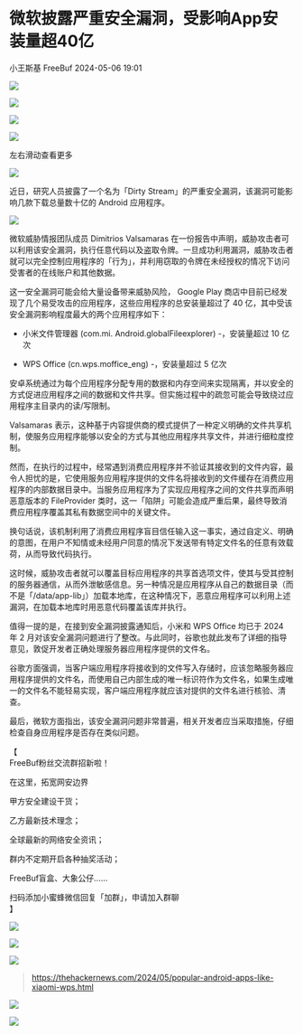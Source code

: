 #  微软披露严重安全漏洞，受影响App安装量超40亿   
小王斯基  FreeBuf   2024-05-06 19:01  
  
![](https://mmbiz.qpic.cn/mmbiz_gif/qq5rfBadR38jUokdlWSNlAjmEsO1rzv3srXShFRuTKBGDwkj4gvYy34iajd6zQiaKl77Wsy9mjC0xBCRg0YgDIWg/640?wx_fmt=gif "")  
  
  
![](https://mmbiz.qpic.cn/mmbiz_jpg/qq5rfBadR38CjpE7SgibY8ZVMThOhz1b00HIZUhGXhgLG77KGXkeb2ibaNxXJMBDEz2vIGY2YK954mPNDcicNKCMw/640?wx_fmt=jpeg&from=appmsg "")  
  
![](https://mmbiz.qpic.cn/mmbiz_jpg/qq5rfBadR38CjpE7SgibY8ZVMThOhz1b0ycLYBiaw8ibq9jmtbib8JhFJnj7ludraCLcf0nVAKm2crzl5uicBLA2TYQ/640?wx_fmt=jpeg&from=appmsg "")  
  
![](https://mmbiz.qpic.cn/mmbiz_svg/0pygn8iaZdEfON2XFbCe9JUxstKWezpdrYK4Moo0lczKksvlRgbrY6zrzH27UrLDBjFmZYh7owb6MFQPoa1sV57MGib2HJqEbY/640?wx_fmt=svg&from=appmsg "")  
  
左右滑动查看更多  
  
![](https://mmbiz.qpic.cn/mmbiz_svg/0pygn8iaZdEfON2XFbCe9JUxstKWezpdrYK4Moo0lczKksvlRgbrY6zrzH27UrLDBjFmZYh7owb6MFQPoa1sV57MGib2HJqEbY/640?wx_fmt=svg&from=appmsg "")  
  
  
  
  
近日，研究人员披露了一个名为「Dirty Stream」的严重安全漏洞，该漏洞可能影响几款下载总量数十亿的 Android 应用程序。  
  
  
![](https://mmbiz.qpic.cn/mmbiz_jpg/qq5rfBadR38CjpE7SgibY8ZVMThOhz1b0eLosdrGXM4wd9VCUASYrVAhr1P7KjZw2bBDBekpUYMvmJML72TYcvw/640?wx_fmt=jpeg&from=appmsg "")  
  
  
微软威胁情报团队成员 Dimitrios Valsamaras 在一份报告中声明，威胁攻击者可以利用该安全漏洞，执行任意代码以及盗取令牌。一旦成功利用漏洞，威胁攻击者就可以完全控制应用程序的「行为」，并利用窃取的令牌在未经授权的情况下访问受害者的在线账户和其他数据。  
  
  
这一安全漏洞可能会给大量设备带来威胁风险， Google Play 商店中目前已经发现了几个易受攻击的应用程序，这些应用程序的总安装量超过了 40 亿，其中受该安全漏洞影响程度最大的两个应用程序如下：  
  
- 小米文件管理器 (com.mi. Android.globalFileexplorer) -，安装量超过 10 亿次  
  
- WPS Office (cn.wps.moffice_eng) -，安装量超过 5 亿次  
  
安卓系统通过为每个应用程序分配专用的数据和内存空间来实现隔离，并以安全的方式促进应用程序之间的数据和文件共享。但实施过程中的疏忽可能会导致绕过应用程序主目录内的读/写限制。  
  
  
Valsamaras 表示，这种基于内容提供商的模式提供了一种定义明确的文件共享机制，使服务应用程序能够以安全的方式与其他应用程序共享文件，并进行细粒度控制。  
  
  
然而，在执行的过程中，经常遇到消费应用程序并不验证其接收到的文件内容，最令人担忧的是，它使用服务应用程序提供的文件名将接收到的文件缓存在消费应用程序的内部数据目录中。当服务应用程序为了实现应用程序之间的文件共享而声明恶意版本的 FileProvider 类时，这一「陷阱」可能会造成严重后果，最终导致消费应用程序覆盖其私有数据空间中的关键文件。  
  
  
换句话说，该机制利用了消费应用程序盲目信任输入这一事实，通过自定义、明确的意图，在用户不知情或未经用户同意的情况下发送带有特定文件名的任意有效载荷，从而导致代码执行。  
  
  
这时候，威胁攻击者就可以覆盖目标应用程序的共享首选项文件，使其与受其控制的服务器通信，从而外泄敏感信息。另一种情况是应用程序从自己的数据目录（而不是「/data/app-lib」）加载本地库，在这种情况下，恶意应用程序可以利用上述漏洞，在加载本地库时用恶意代码覆盖该库并执行。  
  
  
值得一提的是，在接到安全漏洞披露通知后，小米和 WPS Office 均已于 2024 年 2 月对该安全漏洞问题进行了整改。与此同时，谷歌也就此发布了详细的指导意见，敦促开发者正确处理服务器应用程序提供的文件名。  
  
  
谷歌方面强调，当客户端应用程序将接收到的文件写入存储时，应该忽略服务器应用程序提供的文件名，而使用自己内部生成的唯一标识符作为文件名，如果生成唯一的文件名不能轻易实现，客户端应用程序就应该对提供的文件名进行核验、清查。  
  
  
最后，微软方面指出，该安全漏洞问题非常普遍，相关开发者应当采取措施，仔细检查自身应用程序是否存在类似问题。  
  
  
【  
FreeBuf粉丝交流群招新啦！  
  
在这里，拓宽网安边界  
  
甲方安全建设干货；  
  
乙方最新技术理念；  
  
全球最新的网络安全资讯；  
  
群内不定期开启各种抽奖活动；  
  
FreeBuf盲盒、大象公仔......  
  
扫码添加小蜜蜂微信回复「加群」，申请加入群聊  
】  
  
![](https://mmbiz.qpic.cn/mmbiz_jpg/qq5rfBadR3ich6ibqlfxbwaJlDyErKpzvETedBHPS9tGHfSKMCEZcuGq1U1mylY7pCEvJD9w60pWp7NzDjmM2BlQ/640?wx_fmt=other&wxfrom=5&wx_lazy=1&wx_co=1&tp=webp "")  
  
  
![](https://mmbiz.qpic.cn/mmbiz_png/oQ6bDiaGhdyodyXHMOVT6w8DobNKYuiaE7OzFMbpar0icHmzxjMvI2ACxFql4Wbu2CfOZeadq1WicJbib6FqTyxEx6Q/640?wx_fmt=other&wxfrom=5&wx_lazy=1&wx_co=1&tp=webp "")  
  
![](https://mmbiz.qpic.cn/mmbiz_png/qq5rfBadR3icEEJemUSFlfufMicpZeRJZJ61icYlLmBLDpdYEZ7nIzpGovpHjtxITB6ibiaC3R5hoibVkQsVLQfdK57w/640?wx_fmt=other&wxfrom=5&wx_lazy=1&wx_co=1&tp=webp "")  
> https://thehackernews.com/2024/05/popular-android-apps-like-xiaomi-wps.html  
  
  
![](https://mmbiz.qpic.cn/mmbiz_png/qq5rfBadR3icEEJemUSFlfufMicpZeRJZJ7JfyOicficFrgrD4BHnIMtgCpBbsSUBsQ0N7pHC7YpU8BrZWWwMMghoQ/640?wx_fmt=other&wxfrom=5&wx_lazy=1&wx_co=1&tp=webp "")  
  
[](http://mp.weixin.qq.com/s?__biz=Mzg2MTAwNzg1Ng==&mid=2247493411&idx=1&sn=6e2fc6872803cd754a1d6796ea8d1153&chksm=ce1f1dbcf96894aa2d841924f91841720a1f96f4350d488f736af89e16d901aa1d02ca372a4c&scene=21#wechat_redirect)  
  
[](http://mp.weixin.qq.com/s?__biz=Mzg2MTAwNzg1Ng==&mid=2247493362&idx=1&sn=39c9b1c4d709e5ad0babb44995b0e412&chksm=ce1f1c6df968957be704d2843b3f448b252d2a2e1b5271efa486c3e57819849e0e287b04568b&scene=21#wechat_redirect)  
  
  
[](https://mp.weixin.qq.com/s?__biz=MjM5NjA0NjgyMA==&mid=2651253272&idx=1&sn=82468d927062b7427e3ca8a912cb2dc7&scene=21#wechat_redirect)  
  
![](https://mmbiz.qpic.cn/mmbiz_gif/qq5rfBadR3icF8RMnJbsqatMibR6OicVrUDaz0fyxNtBDpPlLfibJZILzHQcwaKkb4ia57xAShIJfQ54HjOG1oPXBew/640?wx_fmt=gif&wxfrom=5&wx_lazy=1&tp=webp "")  
  
